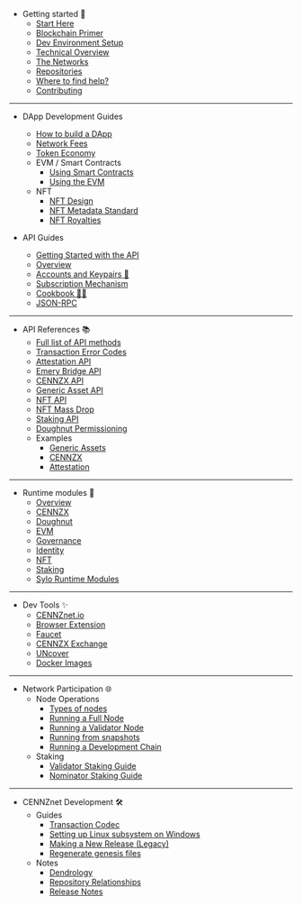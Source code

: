 - Getting started 👋
    - [Start Here](getting-started/CENNZnet-dapp-development)
    - [Blockchain Primer](getting-started/blockchain-primer)
    - [Dev Environment Setup](getting-started/Dev-environment-setup)
    - [Technical Overview](getting-started/CENNZnet-technical-overview)
    - [The Networks](getting-started/CENNZnet-networks)
    - [Repositories](getting-started/CENNZnet-repos)
    - [Where to find help?](getting-started/Where-to-find-help)
    - [Contributing](getting-started/Contributing)

---

- DApp Development Guides
	- [How to build a DApp](dapp-development-guides/How-to-build-a-DApp)
	- [Network Fees](dapp-development-guides/Network-fees)
	- [Token Economy](dapp-development-guides/Token-Economy)
    - EVM / Smart Contracts
        - [Using Smart Contracts](dapp-development-guides/EVM/Using-Smart-Contracts-on-CENNZnet)
        - [Using the EVM](dapp-development-guides/EVM/Guide.md)
    - NFT
        - [NFT Design](dapp-development-guides/NFT/How-to-design-NFTs)
        - [NFT Metadata Standard](dapp-development-guides/NFT/NFT-metadata-standard)
        - [NFT Royalties](dapp-development-guides/NFT/NFT-royalties)


- API Guides
    - [Getting Started with the API](api-guides/Getting-started-with-the-CENNZnet-API)
    - [Overview](api-guides/CENNZnet-API-Overview)
    - [Accounts and Keypairs 🔑](api-guides/Accounts-and-Keypairs)
    - [Subscription Mechanism](api-guides/Subscriptions)
    - [Cookbook 👩‍🍳](api-guides/Cookbook)
    - [JSON-RPC](api-guides/JSON-RPC-API)
---

- API References 📚
    - [Full list of API methods](api-references/Full-list)
    - [Transaction Error Codes](api-references/Transaction-Error-Codes)
    - [Attestation API](api-references/Attestation-API)
    - [Emery Bridge API](api-references/Emery-Bridge-API)
    - [CENNZX API](api-references/CENNZX-API)
    - [Generic Asset API](api-references/Generic-Asset-API)
    - [NFT API](api-references/NFT-API)
    - [NFT Mass Drop](api-references/NFT-Mass-Drop)
    - [Staking API](api-references/Staking)
    - [Doughnut Permissioning](api-references/Doughnut-Permissioning)
    - Examples
        - [Generic Assets](api-references/Examples/API-examples-Generic-Assets)
        - [CENNZX](api-references/Examples/API-examples-CENNZX-Spot)
        - [Attestation](api-references/Examples/API-examples-Attestation)
---
- Runtime modules 🎩
    - [Overview](runtime-modules/Modules-Overview)
    - [CENNZX](runtime-modules/CENNZX)
    - [Doughnut](runtime-modules/Doughnut)
    - [EVM](runtime-modules/EVM)
    - [Governance](runtime-modules/Governance)
    - [Identity](runtime-modules/Identity)
    - [NFT](runtime-modules/NFT)
    - [Staking](runtime-modules/Staking)
    - [Sylo Runtime Modules](runtime-modules/Sylo-Runtime-Modules)

---

- Dev Tools ✨
    - [CENNZnet.io](dev-tools/cennznet-io)
    - [Browser Extension](dev-tools/CENNZnet-browser-extension)
    - [Faucet](dev-tools/CENNZnet-faucet)
    - [CENNZX Exchange](dev-tools/CENNZX-Exchange)
    - [UNcover](dev-tools/Uncover)
    - [Docker Images](https://hub.docker.com/r/cennznet/cennznet/tags)

---
- Network Participation 🌐
    - Node Operations
        - [Types of nodes](Network-participating/Node-operating/Types-of-nodes)
        - [Running a Full Node](Network-participating/Node-operating/Running-a-Full-Node)
        - [Running a Validator Node](Network-participating/Node-operating/Running-a-validator)
        - [Running from snapshots](Network-participating/Node-operating/Running-nodes-from-snapshots)
        - [Running a Development Chain](Network-participating/Node-operating/Running-a-Dev-Chain)
    - Staking
        - [Validator Staking Guide](Network-participating/Staking/Validator-Staking-Guide)
        - [Nominator Staking Guide](Network-participating/Staking/Nominator-Staking-Guide)

---
- CENNZnet Development 🛠
    - Guides
        - [Transaction Codec](CENNZnet-development/Guides/Transaction-Codec)
        - [Setting up Linux subsystem on Windows](CENNZnet-development/Guides/Set-up-Linux-Sub-system-for-Windows)
        - [Making a New Release (Legacy)](CENNZnet-development/Guides/Making-a-New-Release)
        - [Regenerate genesis files](CENNZnet-development/Guides/Regenerating-genesis-files-on-Release)
    - Notes
        - [Dendrology](CENNZnet-development/Notes/Dendrology)
        - [Repository Relationships](CENNZnet-development/Notes/Repository-Relationships)
        - [Release Notes](CENNZnet-development/Notes/Release-Notes)

